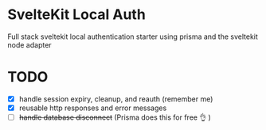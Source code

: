 # SvelteKit Local Auth

Full stack sveltekit local authentication starter using prisma and the sveltekit node adapter

# TODO

- [x] handle session expiry, cleanup, and reauth (remember me)
- [x] reusable http responses and error messages
- [ ] ~~handle database disconnect~~ (Prisma does this for free 👌 )
